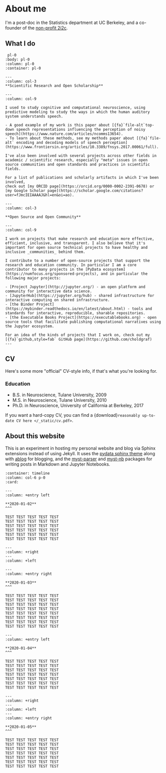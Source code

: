 # About me

I'm a post-doc in the Statistics department at UC Berkeley, and a co-founder of the [non-profit 2i2c](https://2i2c.org).

## What I do

```{panels}
 pl-0
:body: pl-0
:column: pl-0
:container: pl-0

---
:column: col-3
**Scientific Research and Open Scholarship**

---
:column: col-9

I used to study cognitive and computational neuroscience, using predictive modeling to study the ways in which the human auditory system understands speech.

- A good example of my work is this paper about [{fa}`file-alt`top-down speech representations influencing the perception of noisy speech](https://www.nature.com/articles/ncomms13654).
- To learn about these methods, see my methods paper about [{fa}`file-alt` encoding and decoding models of speech perception](https://www.frontiersin.org/articles/10.3389/fnsys.2017.00061/full).

I've also been involved with several projects across other fields in academic / scientific research, especially "meta" issues in open source communities and open standards and practices in scientific fields.

For a list of publications and scholarly artifacts in which I've been involved,
check out [my ORCID page](https://orcid.org/0000-0002-2391-0678) or [my Google Scholar page](https://scholar.google.com/citations?user=fJmcIEIAAAAJ&hl=en&oi=ao).

---
:column: col-3

**Open Source and Open Community**

---
:column: col-9

I work on projects that make research and education more effective, efficient, inclusive, and transparent. I also believe that it's important for open source technical projects to have healthy and inclusive _communities_ behind them.

I contribute to a number of open-source projects that support the research and education community. In particular I am a core contributor to many projects in the [PyData ecosystem](https://numfocus.org/sponsored-projects), and in particular the following major projects:

- [Project Jupyter](http://jupyter.org/) - an open platform and community for interactive data science.
- [JupyterHub](https://jupyter.org/hub) - shared infrastructure for interactive computing on shared infrastructure.
- [the Binder Project](https://mybinder.readthedocs.io/en/latest/about.html) - tools and standards for interactive, reproducible, sharable repositories.
- [the Executable Books Project](https://executablebooks.org) - open source tools that facilitate publishing computational narratives using the Jupyter ecosystem.

For an idea of the kinds of projects that I work on, check out my [{fa}`github,style=fab` GitHub page](https://github.com/choldgraf)
---
```

## CV

Here's some more "official" CV-style info, if that's what you're looking for.

### Education

* B.S. in Neuroscience, Tulane University, 2009
* M.S. in Neuroscience, Tulane University, 2010
* Ph.D. in Neuroscience, University of California at Berkeley, 2017

If you want a hard-copy CV, you can find a {download}`reasonably up-to-date CV here </_static/cv.pdf>`.

## About this website

This is an experiment in hosting my personal website and blog via Sphinx extensions instead of using Jekyll. It uses the [pydata sphinx theme](https://pydata-sphinx-theme.readthedocs.io/) along with [ablog](https://ablog.readthedocs.io/) for blogging, and the [myst-parser](https://myst-parser.readthedocs.io/en/latest/) and [myst-nb](https://myst-nb.readthedocs.io/) packages for writing posts in Markdown and Jupyter Notebooks.

````{panels}
:container: timeline
:column: col-6 p-0
:card:

---
:column: +entry left

**2020-01-02**
^^^

TEST TEST TEST TEST TEST
TEST TEST TEST TEST TEST
TEST TEST TEST TEST TEST
TEST TEST TEST TEST TEST
TEST TEST TEST TEST TEST
TEST TEST TEST TEST TEST

---
:column: +right
---
:column: +left

---
:column: +entry right

**2020-01-03**
^^^

TEST TEST TEST TEST TEST
TEST TEST TEST TEST TEST
TEST TEST TEST TEST TEST
TEST TEST TEST TEST TEST
TEST TEST TEST TEST TEST
TEST TEST TEST TEST TEST
TEST TEST TEST TEST TEST
TEST TEST TEST TEST TEST

---
:column: +entry left

**2020-01-04**
^^^

TEST TEST TEST TEST TEST
TEST TEST TEST TEST TEST
TEST TEST TEST TEST TEST
TEST TEST TEST TEST TEST
TEST TEST TEST TEST TEST
TEST TEST TEST TEST TEST
TEST TEST TEST TEST TEST

---
:column: +right
---
:column: +left
---
:column: +entry right

**2020-01-05**
^^^

TEST TEST TEST TEST TEST
TEST TEST TEST TEST TEST
TEST TEST TEST TEST TEST
TEST TEST TEST TEST TEST
TEST TEST TEST TEST TEST
TEST TEST TEST TEST TEST
TEST TEST TEST TEST TEST

````